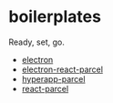 # boilerplates
Ready, set, go.

- [electron](electron)
- [electron-react-parcel](electron-react-parcel)
- [hyperapp-parcel](hyperapp-parcel)
- [react-parcel](react-parcel)
